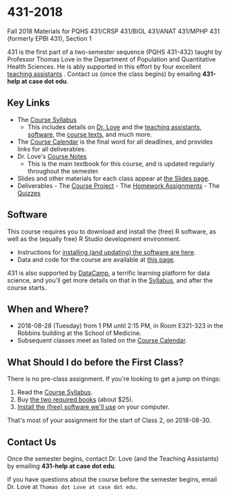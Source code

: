 # 431-2018

Fall 2018 Materials for PQHS 431/CRSP 431/BIOL 431/ANAT 431/MPHP 431 (formerly EPBI 431), Section 1

431 is the first part of a two-semester sequence (PQHS 431-432) taught by Professor Thomas Love in the Department of Population and Quantitative Health Sciences. He is ably supported in this effort by four excellent [teaching assistants](https://thomaselove.github.io/2018-431-syllabus/) . Contact us (once the class begins) by emailing **431-help at case dot edu**.

## Key Links

- The [Course Syllabus](https://thomaselove.github.io/2018-431-syllabus/) 
    - This includes details on [Dr. Love](https://thomaselove.github.io/2018-431-syllabus/dr-love.html) and the [teaching assistants](https://thomaselove.github.io/2018-431-syllabus/teaching-assistants.html), [software](https://thomaselove.github.io/2018-431-syllabus/software.html), the [course texts](https://thomaselove.github.io/2018-431-syllabus/software.html), and much more.
- The [Course Calendar](https://github.com/THOMASELOVE/431-2018/blob/master/calendar.md) is the final word for all deadlines, and provides links for all deliverables.
- Dr. Love's [Course Notes](https://thomaselove.github.io/2018-431-book/)
    - This is the main textbook for this course, and is updated regularly throughout the semester.
- Slides and other materials for each class appear at [the Slides page](https://github.com/THOMASELOVE/431-2018/tree/master/slides).
- Deliverables
      - The [Course Project](https://github.com/THOMASELOVE/431-2018-project)
      - The [Homework Assignments](https://github.com/THOMASELOVE/431-2018/tree/master/homework)
      - The [Quizzes](https://github.com/THOMASELOVE/431-2018/tree/master/quizzes)

## Software

This course requires you to download and install the (free) R software, as well as the (equally free) R Studio development environment. 

- Instructions for [installing (and updating) the software are here](https://github.com/THOMASELOVE/431-2018/tree/master/software).
- Data and code for the course are available at [this page](https://github.com/THOMASELOVE/431-2018-data).

431 is also supported by [DataCamp](https://www.datacamp.com), a terrific learning platform for data science, and you'll get more details on that in the [Syllabus](https://thomaselove.github.io/2018-431-syllabus/datacamp.html), and after the course starts.

## When and Where?

- 2018-08-28 (Tuesday) from 1 PM until 2:15 PM, in Room E321-323 in the Robbins building at the School of Medicine.
- Subsequent classes meet as listed on the [Course Calendar](https://github.com/THOMASELOVE/431-2018/blob/master/calendar.md).

## What Should I do before the First Class?

There is no pre-class assignment. If you're looking to get a jump on things:

1. Read the [Course Syllabus](https://thomaselove.github.io/2018-431-syllabus/).
2. Buy [the two required books](https://thomaselove.github.io/2018-431-syllabus/index.html#what-do-i-need-to-buy) (about $25).
3. [Install the (free) software we'll use](https://github.com/THOMASELOVE/431-2018/tree/master/software) on your computer. 

That's most of your assignment for the start of Class 2, on 2018-08-30.

## Contact Us

Once the semester begins, contact Dr. Love (and the Teaching Assistants) by emailing **431-help at case dot edu**.

If you have questions about the course before the semester begins, email Dr. Love at `Thomas dot Love at case dot edu`.
